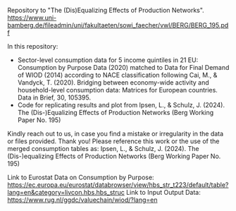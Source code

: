 Repository to "The (Dis)Equalizing Effects of Production Networks". https://www.uni-bamberg.de/fileadmin/uni/fakultaeten/sowi_faecher/vwl/BERG/BERG_195.pdf

In this repository: 
- Sector-level consumption data for 5 income quintiles in 21 EU: Consumption by Purpose Data (2020) matched to Data for Final Demand of WIOD (2014) according to NACE classification 
following Cai, M., & Vandyck, T. (2020). Bridging between economy-wide activity and household-level consumption data: Matrices for European countries. Data in Brief, 30, 105395.
- Code for replicating results and plot from Ipsen, L., & Schulz, J. (2024). The (Dis-)Equalizing Effects of Production Networks (Berg Working Paper No. 195)

Kindly reach out to us, in case you find a mistake or irregularity in the data or files provided. Thank you!
Please reference this work or the use of the merged consumption tables as: 
Ipsen, L., & Schulz, J. (2024). The (Dis-)equalizing Effects of Production Networks (Berg Working Paper No. 195)

Link to Eurostat Data on Consumption by Purpose: https://ec.europa.eu/eurostat/databrowser/view/hbs_str_t223/default/table?lang=en&category=livcon.hbs.hbs_struc
Link to Input Output Data: https://www.rug.nl/ggdc/valuechain/wiod/?lang=en

